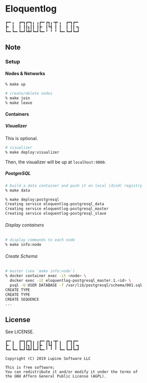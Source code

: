 # Eloquentlog

```txt
┏━╸╻  ┏━┓┏━┓╻ ╻┏━╸┏┓╻╺┳╸╻  ┏━┓┏━╸
┣╸ ┃  ┃ ┃┃┓┃┃ ┃┣╸ ┃┗┫ ┃ ┃  ┃ ┃┃╺┓
┗━╸┗━╸┗━┛┗┻┛┗━┛┗━╸╹ ╹ ╹ ┗━╸┗━┛┗━┛
```

## Note

### Setup

#### Nodes & Networks

```zsh
% make up

# create/delete nodes
% make join
% make leave
```

#### Containers

##### Visualizer

This is optional.

```zsh
# visualizer
% make deploy:visualizer
```

Then, the visualizer will be up at `localhost:9000`.

##### PostgreSQL

```zsh
# build a data container and push it on local (dind) registry
% make data
```

```zsh
% make deploy:postgresql
Creating service eloquentlog-postgresql_data
Creating service eloquentlog-postgresql_master
Creating service eloquentlog-postgresql_slave
```

###### Display containers

```zsh
# display commands to each node
% make info:node
```

###### Create Schema

```zsh
# master (see `make info:node`)
% docker container exec -it <node> \
  docker exec -it eloquentlog-postgresql_master.1.<id> \
  psql -U USER DATABASE -f /var/lib/postgresql/schema/001.sql
CREATE TYPE
CREATE TYPE
CREATE SEQUENCE
...
```


## License

See LICENSE.

```text
┏━╸╻  ┏━┓┏━┓╻ ╻┏━╸┏┓╻╺┳╸╻  ┏━┓┏━╸
┣╸ ┃  ┃ ┃┃┓┃┃ ┃┣╸ ┃┗┫ ┃ ┃  ┃ ┃┃╺┓
┗━╸┗━╸┗━┛┗┻┛┗━┛┗━╸╹ ╹ ╹ ┗━╸┗━┛┗━┛

Copyright (C) 2019 Lupine Software LLC

This is free software;
You can redistribute it and/or modify it under the terms of
the GNU Affero General Public License (AGPL).
```
